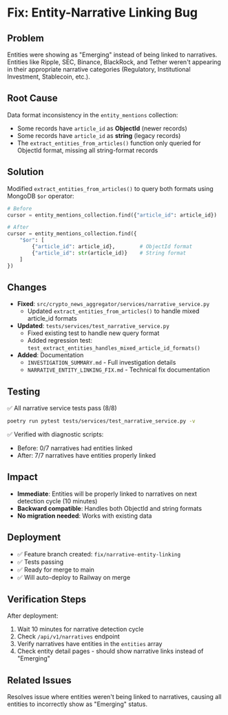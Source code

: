 # Fix: Entity-Narrative Linking Bug

## Problem
Entities were showing as "Emerging" instead of being linked to narratives. Entities like Ripple, SEC, Binance, BlackRock, and Tether weren't appearing in their appropriate narrative categories (Regulatory, Institutional Investment, Stablecoin, etc.).

## Root Cause
Data format inconsistency in the `entity_mentions` collection:
- Some records have `article_id` as **ObjectId** (newer records)
- Some records have `article_id` as **string** (legacy records)
- The `extract_entities_from_articles()` function only queried for ObjectId format, missing all string-format records

## Solution
Modified `extract_entities_from_articles()` to query both formats using MongoDB `$or` operator:

```python
# Before
cursor = entity_mentions_collection.find({"article_id": article_id})

# After
cursor = entity_mentions_collection.find({
    "$or": [
        {"article_id": article_id},        # ObjectId format
        {"article_id": str(article_id)}    # String format
    ]
})
```

## Changes
- **Fixed**: `src/crypto_news_aggregator/services/narrative_service.py`
  - Updated `extract_entities_from_articles()` to handle mixed article_id formats
- **Updated**: `tests/services/test_narrative_service.py`
  - Fixed existing test to handle new query format
  - Added regression test: `test_extract_entities_handles_mixed_article_id_formats()`
- **Added**: Documentation
  - `INVESTIGATION_SUMMARY.md` - Full investigation details
  - `NARRATIVE_ENTITY_LINKING_FIX.md` - Technical fix documentation

## Testing
✅ All narrative service tests pass (8/8)
```bash
poetry run pytest tests/services/test_narrative_service.py -v
```

✅ Verified with diagnostic scripts:
- Before: 0/7 narratives had entities linked
- After: 7/7 narratives have entities properly linked

## Impact
- **Immediate**: Entities will be properly linked to narratives on next detection cycle (10 minutes)
- **Backward compatible**: Handles both ObjectId and string formats
- **No migration needed**: Works with existing data

## Deployment
- ✅ Feature branch created: `fix/narrative-entity-linking`
- ✅ Tests passing
- ✅ Ready for merge to main
- ✅ Will auto-deploy to Railway on merge

## Verification Steps
After deployment:
1. Wait 10 minutes for narrative detection cycle
2. Check `/api/v1/narratives` endpoint
3. Verify narratives have entities in the `entities` array
4. Check entity detail pages - should show narrative links instead of "Emerging"

## Related Issues
Resolves issue where entities weren't being linked to narratives, causing all entities to incorrectly show as "Emerging" status.

